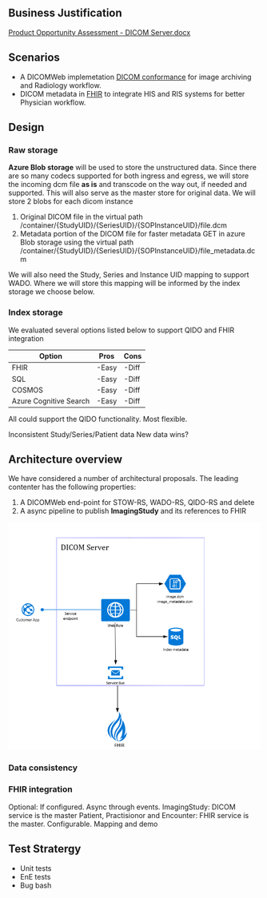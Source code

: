 ## Business Justification
[Product Opportunity Assessment - DICOM Server.docx](https://microsoft-my.sharepoint.com/:w:/p/stborg/EWt_x-xnfb9MozLTjl_-FdoBkUqT5n0w04m2pK7im6I-2A?e=2pEbaO&xsdata=MDR8MDF8U21pdGhhLlNhbGlncmFtYUBtaWNyb3NvZnQuY29tfGE5YWQ0ZTE1Mjg4ZjQyMzA3Yzg0MDhkN2E4MTUyMDIzfDcyZjk4OGJmODZmMTQxYWY5MWFiMmQ3Y2QwMTFkYjQ3fDF8MHw2MzcxNjI2ODA5OTk3NDk2MzB8VW5rbm93bnxUV0ZwYkdac2IzZDhleUpXSWpvaU1DNHdMakF3TURBaUxDSlFJam9pVjJsdU16SWlMQ0pCVGlJNklrMWhhV3dpTENKWFZDSTZNbjA9fC0x&sdata=ZzBJWGY3STlXaE9lL2UyYis4b3lrbWZwb2VZdmRRN2QwMnBrV1UyWVRlcz0%3D)

## Scenarios
- A DICOMWeb implemetation [DICOM conformance](DICOMWev-Conformance.md) for image archiving and Radiology workflow.
- DICOM metadata in [FHIR](https://www.hl7.org/fhir/imagingstudy.html) to integrate HIS and RIS systems for better Physician workflow.

## Design 

### Raw storage
**Azure Blob storage** will be used to store the unstructured data. Since there are so many codecs supported for both ingress and egress, we will store the incoming dcm file **as is** and transcode on the way out, if needed and supported. This will also serve as the master store for original data. We will store 2 blobs for each dicom instance
1. Original DICOM file in  the virtual path /container/{StudyUID}/{SeriesUID}/{SOPInstanceUID}/file.dcm
2. Metadata portion of the DICOM file for faster metadata GET in azure Blob storage using the virtual path /container/{StudyUID}/{SeriesUID}/{SOPInstanceUID}/file_metadata.dcm

We will also need the Study, Series and Instance UID mapping to support WADO. Where we will store this mapping will be informed by the index storage we choose below.

### Index storage
We evaluated several options listed below to support QIDO and FHIR integration

Option|Pros|Cons
----------|----------|----------
FHIR| -Easy|-Diff
SQL| -Easy|-Diff
COSMOS| -Easy|-Diff
Azure Cognitive Search| -Easy|-Diff

All could support the QIDO functionality. Most flexible.

Inconsistent Study/Series/Patient data
New data wins?

## Architecture overview
We have considered a number of architectural proposals. The leading contenter has the following properties:

1. A DICOMWeb end-point for STOW-RS, WADO-RS, QIDO-RS and delete
2. A async pipeline to publish **ImagingStudy** and its references to FHIR 

![Dicom Arch](images/DICOM-server-arch.png)

### Data consistency

### FHIR integration

Optional: If configured. Async through events. 
ImagingStudy: DICOM service is the master
Patient, Practisionor and Encounter: FHIR service is the master. Configurable.
Mapping and demo

## Test Stratergy
- Unit tests
- EnE tests
- Bug bash






